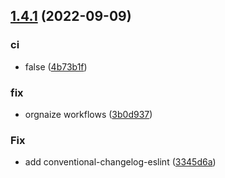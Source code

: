 ## [1.4.1](https://github.com/baruchiro/caspion/compare/v1.4.0...v1.4.1) (2022-09-09)


### ci

* false ([4b73b1f](https://github.com/baruchiro/caspion/commit/4b73b1f2bf4182f8c6c595a4d81a6774c4eea8d1))

### fix

* orgnaize workflows ([3b0d937](https://github.com/baruchiro/caspion/commit/3b0d9376d36ece372eb22a45c328cbdf9f943a39))

### Fix

* add conventional-changelog-eslint ([3345d6a](https://github.com/baruchiro/caspion/commit/3345d6a210119d83d1430c847d135bbefde776b7))
